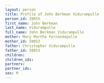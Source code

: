 ```yaml
---
layout: person
title: Profile of John Berkman Vidurampulle
person_id: I0855
first_name: John Berkman
last_name: Vidurampulle
full_name: John Berkman Vidurampulle
mother: Mary Martha Fernandopulle
mother_id: I0852
father: Christopher Vidurampulle
father_id: I0853
children:
children_ids:
partners:
partner_ids:
sex: M
---
```


